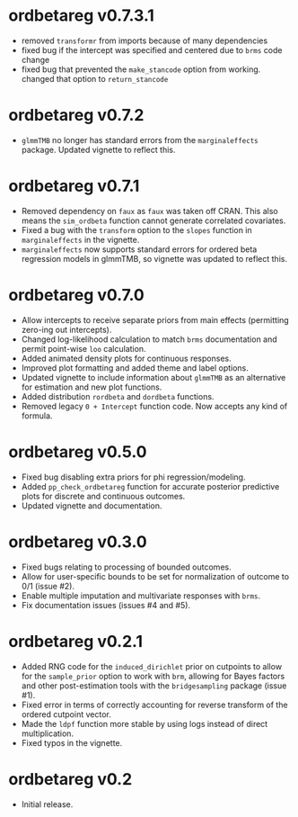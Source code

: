 # ordbetareg v0.7.3.1

- removed `transformr` from imports because of many dependencies
- fixed bug if the intercept was specified and centered due to `brms` code change
- fixed bug that prevented the `make_stancode` option from working. changed that option 
to `return_stancode`

# ordbetareg v0.7.2

- `glmmTMB` no longer has standard errors from the `marginaleffects` package. Updated vignette to reflect this.

# ordbetareg v0.7.1

- Removed dependency on `faux` as `faux` was taken off CRAN. This also means the 
`sim_ordbeta` function cannot generate correlated covariates.
- Fixed a bug with the `transform` option to the `slopes` function in `marginaleffects`
in the vignette.
- `marginaleffects` now supports standard errors for ordered beta regression models
 in glmmTMB, so vignette was updated to reflect this.

# ordbetareg v0.7.0

- Allow intercepts to receive separate priors from main effects (permitting zero-ing out intercepts).
- Changed log-likelihood calculation to match `brms` documentation and permit point-wise 
`loo` calculation.
- Added animated density plots for continuous responses.
- Improved plot formatting and added theme and label options.
- Updated vignette to include information about `glmmTMB` as an alternative for estimation
and new plot functions.
- Added distribution `rordbeta` and `dordbeta` functions.
- Removed legacy `0 + Intercept` function code. Now accepts any kind of formula.

# ordbetareg v0.5.0

- Fixed bug disabling extra priors for phi regression/modeling.
- Added `pp_check_ordbetareg` function for accurate posterior predictive plots for discrete and continuous outcomes.
- Updated vignette and documentation.

# ordbetareg v0.3.0

- Fixed bugs relating to processing of bounded outcomes. 
- Allow for user-specific bounds to be set for normalization of outcome to 0/1 (issue #2).
- Enable multiple imputation and multivariate responses with `brms`.
- Fix documentation issues (issues #4 and #5).

# ordbetareg v0.2.1

- Added RNG code for the `induced_dirichlet` prior on cutpoints to allow for 
  the `sample_prior` option to work with `brm`, allowing for Bayes factors
  and other post-estimation tools with the `bridgesampling` package (issue #1).
- Fixed error in terms of correctly accounting for reverse transform of the
  ordered cutpoint vector.
- Made the `ldpf` function more stable by using logs instead of direct
  multiplication.
- Fixed typos in the vignette.

# ordbetareg v0.2

- Initial release.
